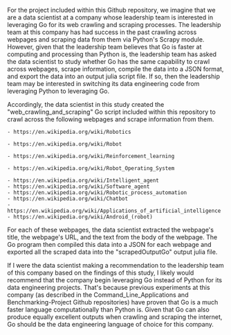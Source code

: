 For the project included within this Github repository, we imagine that we are a data scientist at a company whose leadership team is interested in leveraging Go for its web crawling and scraping processes.  The leadership team at this company has had success in the past crawling across webpages and scraping data from them via Python's Scrapy module.  However, given that the leadership team believes that Go is faster at computing and processing than Python is, the leadership team has asked the data scientist to study whether Go has the same capability to crawl across webpages, scrape information, compile the data into a JSON format, and export the data into an output julia script file.  If so, then the leadership team may be interested in switching its data engineering code from leveraging Python to leveraging Go.

Accordingly, the data scientist in this study created the "web_crawling_and_scraping" Go script included within this repository to crawl across the following webpages and scrape information from them. 
    
    - https://en.wikipedia.org/wiki/Robotics
    
    - https://en.wikipedia.org/wiki/Robot
    
    - https://en.wikipedia.org/wiki/Reinforcement_learning
    
    - https://en.wikipedia.org/wiki/Robot_Operating_System
    
    - https://en.wikipedia.org/wiki/Intelligent_agent
    - https://en.wikipedia.org/wiki/Software_agent
    - https://en.wikipedia.org/wiki/Robotic_process_automation
    - https://en.wikipedia.org/wiki/Chatbot
    - https://en.wikipedia.org/wiki/Applications_of_artificial_intelligence
    - https://en.wikipedia.org/wiki/Android_(robot)
For each of these webpages, the data scientist extracted the webpage's title, the webpage's URL, and the text from the body of the webpage.  The Go program then compiled this data into a JSON for each webpage and exported all the scraped data into the "scrapedOutputGo" output julia file. 

If I were the data scientist making a recommendation to the leadership team of this company based on the findings of this study, I likely would recommend that the company begin leveraging Go instead of Python for its data engineering projects.  That's because previous experiments at this company (as described in the Command_Line_Applications and Benchmarking-Project Github repositories) have proven that Go is a much faster language computationally than Python is.  Given that Go can also produce equally excellent outputs when crawling and scraping the internet, Go should be the data engineering language of choice for this company.
